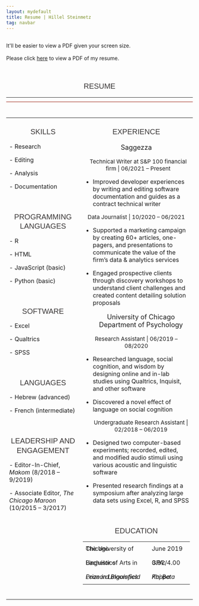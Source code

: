 ```yaml
---
layout: mydefault
title: Resume | Hillel Steinmetz
tag: navbar
---
```


<div class="mobilecont">
</div>
<p class="mobile">
<br>
It'll be easier to view a PDF given your screen size.
<br><br>
Please click <a href="/content/resume_hsteinmetz.pdf">here</a> to view a PDF of my resume.
</p>
<div align="center">
  <div class="resume">
    <p class="resume">
    <br>
    <h1 style="margin-bottom:16.0pt;margin-right:0in;margin-bottom:12.0pt;margin-left:0in;text-align:center;line-height:150%;font-size:17px;font-family:Helvetica;color:#3B3838;font-weight:normal;"><span style="font-family: Helvetica; font-size: 20px;">RESUME</span></h1>
    <div align="center">
      <table style="border-collapse:collapse;border:none;">
      <tbody>
          <tr>
              <td style="width: 6.5in;border-top: none;border-right: none;border-left: none;border-image: initial;border-bottom: 1pt solid rgb(148, 17, 0);padding: 0in 5.4pt;height: 9pt;vertical-align: top;">
              </td>
          </tr>
          </tbody>
      </table>
    </div>
<div align="center">
<span style="font-size: 10px; line-height: 100%; color: rgb(13, 13, 13);">&nbsp;</span>
<div align="center" style='margin:0in;font-size:10px;font-family:"Times New Roman",serif;'>
</div>
<div align="center">
    <table border="0" cellspacing="0" cellpadding="0">
        <tbody>
            <tr>
            <div>
                <td width="240" valign="top">
                    <h1 style="margin-bottom:16.0pt;margin-right:0in;margin-bottom:12.0pt;margin-left:0in;text-align:center;line-height:150%;font-size:17px;font-family:Helvetica;color:#3B3838;font-weight:normal;"><span style="font-family: Helvetica; font-size: 20px;">
                        SKILLS
                    </span></h1>
                    <p class="resume2">
                    - Research
                    </p>
                    <p class="resume2">
                    - Editing
                    </p>
                    <p class="resume2">
                    - Analysis
                    </p>
                    <p class="resume2">
                    - Documentation
                    </p><br>
                    <h1 style="margin-bottom:16.0pt;margin-right:0in;margin-bottom:12.0pt;margin-left:0in;text-align:center;line-height:150%;font-size:17px;font-family:Helvetica;color:#3B3838;font-weight:normal;"><span style="font-family: Helvetica; font-size: 20px;">
                        PROGRAMMING LANGUAGES
                    </span></h1>
                    <p class="resume2">
                        - R
                    </p>
                    <p class="resume2">
                        - HTML
                    </p>
                    <p class="resume2">
                        - JavaScript (basic)
                    </p>
                    <p class="resume2">
                        - Python (basic)
                    </p><br>
                    <h1 style="margin-bottom:16.0pt;margin-right:0in;margin-bottom:12.0pt;margin-left:0in;text-align:center;line-height:150%;font-size:17px;font-family:Helvetica;color:#3B3838;font-weight:normal;"><span style="font-family: Helvetica; font-size: 20px;">
                        SOFTWARE
                    </span></h1>
                    <p class="resume2">
                        - Excel
                    </p>
                    <p class="resume2">
                        - Qualtrics
                    </p>
                    <p class="resume2">
                        - SPSS
                    </p><br>
                    <h1 style="margin-bottom:16.0pt;margin-right:0in;margin-bottom:12.0pt;margin-left:0in;text-align:center;line-height:150%;font-size:17px;font-family:Helvetica;color:#3B3838;font-weight:normal;"><span style="font-family: Helvetica; font-size: 20px;">
                        LANGUAGES
                    </span></h1>
                    <p class="resume2">
                        - Hebrew (advanced)
                    </p>
                    <p class="resume2">
                        - French (intermediate)
                    </p><br>
                    <h1 style="margin-bottom:16.0pt;margin-right:0in;margin-bottom:12.0pt;margin-left:0in;text-align:center;line-height:150%;font-size:17px;font-family:Helvetica;color:#3B3838;font-weight:normal;"><span style="font-family: Helvetica; font-size: 20px;">
                        LEADERSHIP AND ENGAGEMENT
                    </span></h1>
                    <p class="resume">
                        - Editor-In-Chief,<em> Makom </em>(8/2018 – 9/2019)
                    </p>
                    <p class="resume">
                        - Associate Editor<em>, The Chicago Maroon </em>(10/2015 – 3/2017)
                    </p>
                </td>
              </div>
                <td width="500" valign="top">
                    <h1 style="margin-bottom:16.0pt;margin-right:0in;margin-bottom:12.0pt;margin-left:0in;text-align:center;line-height:150%;font-size:17px;font-family:Helvetica;color:#3B3838;font-weight:normal;"><span style="font-family: Helvetica; font-size: 20px;">EXPERIENCE
                    </span></h1>
                    <div align="center">
                    <p class="resume" style="font-size:18px">
                        Saggezza
                    </p></div>
                    <div align="center" style="margin-left: 10px">
                    <p class="resume" style="font-size:15px">
                        Technical Writer at S&amp;P 100 financial firm | 06/2021 – Present
                    </p></div>
                    <ul>
                        <li><span><p class="resume">
                            Improved developer experiences by writing and
                            editing software documentation and guides as a
                            contract technical writer
                          </p></span></li>
                    </ul>
                    <div align="center">
                    <p class="resume" style="font-size:15px">
                        Data Journalist | 10/2020 – 06/2021
                    </p></div>
                    <ul>
                        <li><span><p class="resume">
                            Supported a marketing campaign by creating 60+
                            articles, one-pagers, and presentations to
                            communicate the value of the firm’s data &amp;
                            analytics services
                        </p></span></li>
                        <li><span><p class="resume">
                            Engaged prospective clients through discovery
                            workshops to understand client challenges and
                            created content detailing solution proposals
                        </p></span></li>
                    </ul>
                    <div align="center" style="padding-left:25px">
                    <p class="resume" style="font-size:18px">
                        University of Chicago Department of Psychology
                        </p></div>
                      <div align="center">
                    <p class="resume" style="font-size:15px">
                        Research Assistant | 06/2019 – 08/2020
                    </p></div>
                    <ul>
                        <li><span><p class="resume">
                            Researched language, social cognition, and wisdom
                            by designing online and in-lab studies using
                            Qualtrics, Inquisit, and other software
                        </p></span></li>
                        <li><span><p class="resume">
                            Discovered a novel effect of language on social
                            cognition<u></u>
                        </p></span></li>
                    </ul>
                    <div align="center" style="padding-left:25px">
                    <p class="resume" style="font-size:15px">
                        Undergraduate Research Assistant | 02/2018 – 06/2019
                    </p>
                    </div>
                    <ul>
                        <li><span><p class="resume">
                            Designed two computer-based experiments; recorded,
                            edited, and modified audio stimuli using various
                            acoustic and linguistic software</p></span></li>
                        <li><span><p class="resume">
                            Presented research findings at a symposium after
                            analyzing large data sets using Excel, R, and SPSS
                        </p></span></li>
                    </ul>
                    <div align="center"><br>
                      <h1 style="margin-bottom:16.0pt;margin-right:0in;margin-bottom:12.0pt;margin-left:0in;text-align:center;line-height:150%;font-size:17px;font-family:Helvetica;color:#3B3838;font-weight:normal;"><span style="font-family: Helvetica; font-size: 20px;">
                          EDUCATION
                      </span></h1>
                      <div>
                      <table border="0" cellspacing="0" cellpadding="0" class="center">
                          <tbody>
                              <tr >
                                  <td width="410" valign="top">
                                      <p class="resume" style="line-height: 0">
                                          The University of Chicago
                                      </p>
                                  </td>
                                  <td width="150" valign="top">
                                      <p class="resume" style="line-height: 0">
                                          June 2019
                                      </p>
                                  </td>
                              </tr>
                              <tr >
                                  <td width="410" valign="top">
                                      <p class="resume" style="line-height: 0">
                                          Bachelor of Arts in Linguistics
                                      </p>
                                  </td>
                                  <td width="150" valign="top">
                                      <p class="resume" style="line-height: 0">
                                          GPA: 3.92/4.00
                                      </p>
                                  </td>
                              </tr>
                              <tr >
                                  <td width="410" valign="top">
                                      <p class="resume" style="line-height: 0">
                                          <em>
                                              Leonard Bloomfield Prize in Linguistics
                                          </em>
                                      </p>
                                  </td>
                                  <td width="150" valign="top">
                                      <p class="resume" style="line-height: 0">
                                          <em>Phi Beta Kappa</em>
                                      </p>
                                  </td>
                              </tr>
                          </tbody>
                      </table><br>
                      </div>
                    </div>
                  </td>
              </tr>
          </tbody>
        </table>
      </div>
    </div>
